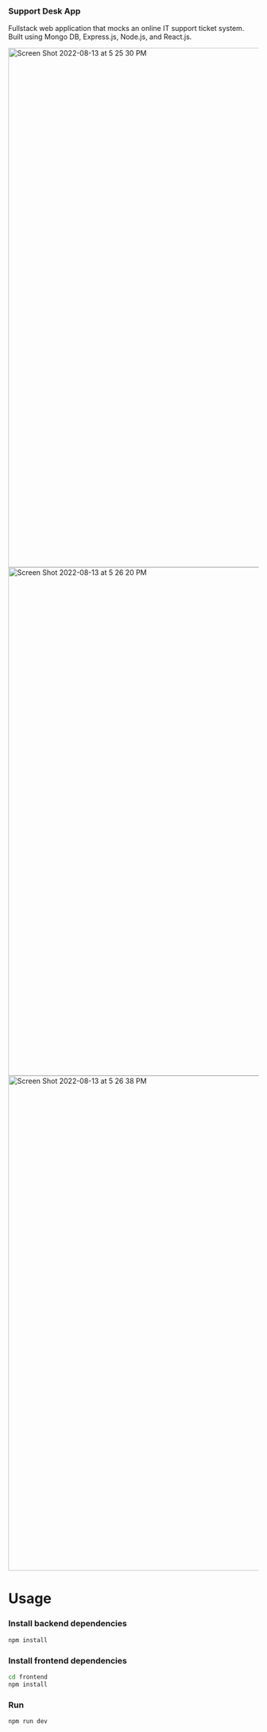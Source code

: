 ### Support Desk App

Fullstack web application that mocks an online IT support ticket system. Built using
Mongo DB, Express.js, Node.js, and React.js.

<img width="1045" alt="Screen Shot 2022-08-13 at 5 25 30 PM" src="https://user-images.githubusercontent.com/96276270/184511244-b1a102c1-aee5-4b3a-a67f-25427e4dff8d.png">
<img width="1023" alt="Screen Shot 2022-08-13 at 5 26 20 PM" src="https://user-images.githubusercontent.com/96276270/184511249-5b3f4a10-d788-4d88-a0e6-a1a13f51ee30.png">
<img width="996" alt="Screen Shot 2022-08-13 at 5 26 38 PM" src="https://user-images.githubusercontent.com/96276270/184511251-a374a469-03b0-412f-baf4-3299d09c10af.png">


# Usage

### Install backend dependencies

```bash
npm install
```

### Install frontend dependencies

```bash
cd frontend
npm install
```

### Run

```bash
npm run dev
```
